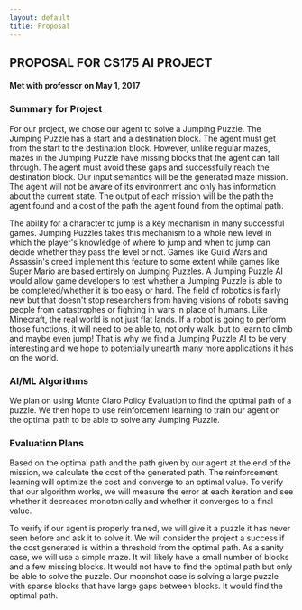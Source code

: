 ```yaml
---
layout: default
title: Proposal
---
```


## PROPOSAL FOR CS175 AI PROJECT
#### Met with professor on May 1, 2017


### Summary for Project

For our project, we chose our agent to solve a Jumping Puzzle. The Jumping Puzzle has a start and a destination block. The agent must get from the start to the destination block. However, unlike regular mazes, mazes in the Jumping Puzzle have missing blocks that the agent can fall through. The agent must avoid these gaps and successfully reach the destination block. Our input semantics will be the generated maze mission. The agent will not be aware of its environment and only has information about the current state. The output of each mission will be the path the agent found and a cost of the path the agent found from the optimal path. 

The ability for a character to jump is a key mechanism in many successful games. Jumping Puzzles takes this mechanism to a whole new level in which the player's knowledge of where to jump and when to jump can decide whether they pass the level or not. Games like Guild Wars and Assassin's creed implement this feature to some extent while games like Super Mario are based entirely on Jumping Puzzles. A Jumping Puzzle AI would allow game developers to test whether a Jumping Puzzle is able to be completed/whether it is too easy or hard. The field of robotics is fairly new but that doesn't stop researchers from having visions of robots saving people from catastrophes or fighting in wars in place of humans. Like Minecraft, the real world is not just flat lands. If a robot is going to perform those functions, it will need to be able to, not only walk, but to learn to climb and maybe even jump! That is why we find a Jumping Puzzle AI to be very interesting and we hope to potentially unearth many more applications it has on the world.
    
### AI/ML Algorithms

We plan on using Monte Claro Policy Evaluation to find the optimal path of a puzzle. We then hope to use reinforcement learning to train our agent on the optimal path to be able to solve any Jumping Puzzle.
    
### Evaluation Plans

Based on the optimal path and the path given by our agent at the end of the mission, we calculate the cost of the generated path. The reinforcement learning will optimize the cost and converge to an optimal value. To verify that our algorithm works, we will measure the error at each iteration and see whether it decreases monotonically and whether it converges to a final value.

To verify if our agent is properly trained, we will give it a puzzle it has never seen before and ask it to solve it. We will consider the project a success if the cost generated is within a threshold from the optimal path. As a sanity case, we will use a simple maze. It will likely have a small number of blocks and a few missing blocks. It would not have to find the optimal path but only be able to solve the puzzle. Our moonshot case is solving a large puzzle with sparse blocks that have large gaps between blocks. It would find the optimal path.
